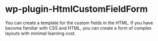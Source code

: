 wp-plugin-HtmlCustomFieldForm
=============================

You can create a template for the custom fields in the HTML. If you have become familiar with CSS and HTML, you can create a form of complex layouts with minimal learning cost.